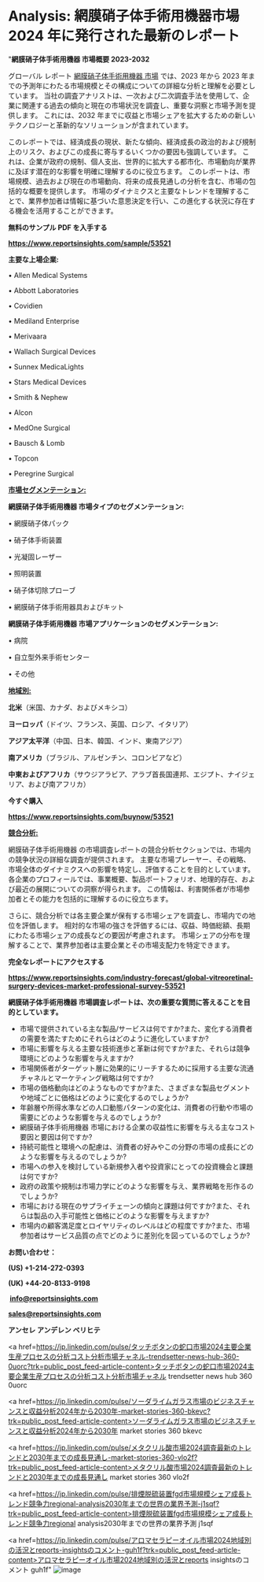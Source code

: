 # Analysis: 網膜硝子体手術用機器市場 2024 年に発行された最新のレポート

"<strong>網膜硝子体手術用機器 市場概要 2023-2032</strong>

グローバル レポート <a href=https://www.reportsinsights.com/sample/53521>網膜硝子体手術用機器 市場</a> では、2023 年から 2023 年までの予測年にわたる市場規模とその構成についての詳細な分析と理解を必要としています。 当社の調査アナリストは、一次および二次調査手法を使用して、企業に関連する過去の傾向と現在の市場状況を調査し、重要な洞察と市場予測を提供します。 これには、2032 年までに収益と市場シェアを拡大​​するための新しいテクノロジーと革新的なソリューションが含まれています。

このレポートでは、経済成長の現状、新たな傾向、経済成長の政治的および規制上のリスク、およびこの成長に寄与するいくつかの要因も強調しています。 これは、企業が政府の規制、個人支出、世界的に拡大する都市化、市場動向が業界に及ぼす潜在的な影響を明確に理解するのに役立ちます。 このレポートは、市場規模、過去および現在の市場動向、将来の成長見通しの分析を含む、市場の包括的な概要を提供します。 市場のダイナミクスと主要なトレンドを理解することで、業界参加者は情報に基づいた意思決定を行い、この進化する状況に存在する機会を活用することができます。

<strong><b>無料のサンプル PDF を入手する</b></strong>

<a href=https://www.reportsinsights.com/sample/53521><strong><u>https://www.reportsinsights.com/sample/53521</u></strong></a>

<strong>主要な上場企業:</strong>

• Allen Medical Systems

• Abbott Laboratories

• Covidien

• Mediland Enterprise

• Merivaara

• Wallach Surgical Devices

• Sunnex MedicaLights

• Stars Medical Devices

• Smith & Nephew

• Alcon

• MedOne Surgical

• Bausch & Lomb

• Topcon

• Peregrine Surgical

<strong><u>市場セグメンテーション</u></strong><strong><u>:</u></strong>

<strong>網膜硝子体手術用機器 市場タイプのセグメンテーション:</strong>

• 網膜硝子体パック

• 硝子体手術装置

• 光凝固レーザー

• 照明装置

• 硝子体切除プローブ

• 網膜硝子体手術用器具およびキット

<strong>網膜硝子体手術用機器 市場アプリケーションのセグメンテーション:</strong>

• 病院

• 自立型外来手術センター

• その他

<strong><u>地域別</u></strong><strong><u>:</u></strong>

<strong>北米</strong>（米国、カナダ、およびメキシコ）

<strong>ヨーロッパ</strong>（ドイツ、フランス、英国、ロシア、イタリア）

<strong>アジア太平洋</strong>（中国、日本、韓国、インド、東南アジア）

<strong>南アメリカ</strong>（ブラジル、アルゼンチン、コロンビアなど）

<strong>中東およびアフリカ</strong>（サウジアラビア、アラブ首長国連邦、エジプト、ナイジェリア、および南アフリカ）

<strong>今すぐ購入</strong>

<a href=https://www.reportsinsights.com/buynow/53521><strong><u>https://www.reportsinsights.com/buynow/53521</u></strong></a>

<strong><u>競合分析:</u></strong>

網膜硝子体手術用機器 の市場調査レポートの競合分析セクションでは、市場内の競争状況の詳細な調査が提供されます。 主要な市場プレーヤー、その戦略、市場全体のダイナミクスへの影響を特定し、評価することを目的としています。 各企業のプロフィールでは、事業概要、製品ポートフォリオ、地理的存在、および最近の展開についての洞察が得られます。 この情報は、利害関係者が市場参加者とその能力を包括的に理解するのに役立ちます。

さらに、競合分析では各主要企業が保有する市場シェアを調査し、市場内での地位を評価します。 相対的な市場の強さを評価するには、収益、時価総額、長期にわたる市場シェアの成長などの要因が考慮されます。 市場シェアの分布を理解することで、業界参加者は主要企業とその市場支配力を特定できます。

<strong>完全なレポートにアクセスする</strong>

<a href=https://www.reportsinsights.com/industry-forecast/global-vitreoretinal-surgery-devices-market-professional-survey-53521><strong><u><b>https://www.reportsinsights.com/industry-forecast/global-vitreoretinal-surgery-devices-market-professional-survey-53521</b></u></strong></a>

<strong><b>網膜硝子体手術用機器 市場調査レポートは、次の重要な質問に答えることを目的としています。</b></strong>
<ul>
  <li>市場で提供されている主な製品/サービスは何ですか?また、変化する消費者の需要を満たすためにそれらはどのように進化していますか?</li>
  <li>市場に影響を与える主要な技術進歩と革新は何ですか?また、それらは競争環境にどのような影響を与えますか?</li>
  <li>市場関係者がターゲット層に効果的にリーチするために採用する主要な流通チャネルとマーケティング戦略は何ですか?</li>
  <li>市場の価格動向はどのようなものですか?また、さまざまな製品セグメントや地域ごとに価格はどのように変化するのでしょうか?</li>
  <li>年齢層や所得水準などの人口動態パターンの変化は、消費者の行動や市場の需要にどのような影響を与えるのでしょうか?</li>
  <li>網膜硝子体手術用機器 市場における企業の収益性に影響を与える主なコスト要因と要因は何ですか?</li>
  <li>持続可能性と環境への配慮は、消費者の好みやこの分野の市場の成長にどのような影響を与えるのでしょうか?</li>
  <li>市場への参入を検討している新規参入者や投資家にとっての投資機会と課題は何ですか?</li>
  <li>政府の政策や規制は市場力学にどのような影響を与え、業界戦略を形作るのでしょうか?</li>
  <li>市場における現在のサプライチェーンの傾向と課題は何ですか?また、それらは製品の入手可能性と価格にどのような影響を与えますか?</li>
  <li>市場内の顧客満足度とロイヤリティのレベルはどの程度ですか?また、市場参加者はサービス品質の点でどのように差別化を図っているのでしょうか?</li>
</ul>
<strong>お問い合わせ：</strong>

<strong>(US) +1-214-272-0393</strong>

<strong>(UK) +44-20-8133-9198</strong>

<strong> </strong><a href=info@reportsinsights.com><strong><u>info@reportsinsights.com</u></strong></a>

<a href=sales@reportsinsights.com><strong><u>sales@reportsinsights.com</u></strong></a>

<strong>アンセレ アンデレン ベリヒテ</strong>

<a href=https://jp.linkedin.com/pulse/タッチボタンの蛇口市場2024主要企業生産プロセスの分析コスト分析市場チャネル-trendsetter-news-hub-360-0uorc?trk=public_post_feed-article-content>タッチボタンの蛇口市場2024主要企業生産プロセスの分析コスト分析市場チャネル trendsetter news hub 360 0uorc</a>

<a href=https://jp.linkedin.com/pulse/ソーダライムガラス市場のビジネスチャンスと収益分析2024年から2030年-market-stories-360-bkevc?trk=public_post_feed-article-content>ソーダライムガラス市場のビジネスチャンスと収益分析2024年から2030年 market stories 360 bkevc</a>

<a href=https://jp.linkedin.com/pulse/メタクリル酸市場2024調査最新のトレンドと2030年までの成長見通し-market-stories-360-vlo2f?trk=public_post_feed-article-content>メタクリル酸市場2024調査最新のトレンドと2030年までの成長見通し market stories 360 vlo2f</a>

<a href=https://jp.linkedin.com/pulse/排煙脱硫装置fgd市場規模シェア成長トレンド競争力regional-analysis2030年までの世界の業界予測-j1sqf?trk=public_post_feed-article-content>排煙脱硫装置fgd市場規模シェア成長トレンド競争力regional analysis2030年までの世界の業界予測 j1sqf</a>

<a href=https://jp.linkedin.com/pulse/アロマセラピーオイル市場2024地域別の活況とreports-insightsのコメント-guh1f?trk=public_post_feed-article-content>アロマセラピーオイル市場2024地域別の活況とreports insightsのコメント guh1f</a>"
![image](https://github.com/gayatrid12/RImarketdynamics/assets/158473851/a1f7e34a-a64a-4843-9aa4-0654c8a6af2d)
